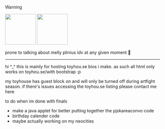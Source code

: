 
> [!WARNING]
> <img src = "https://i.pinimg.com/originals/dd/3f/49/dd3f499c3d0663dafb82faeb73f84ac3.gif" height="100" > <img src = "https://patchwiki.biligame.com/images/dwrg/1/1e/e2pukasnvmjykweianaf0585qwj8pjg.gif" height="100" >
>
> prone to talking about melly plinius idv at any given moment 🐝 

---

hi ^_^ this is mainly for hosting toyhou.se bios i make. as such all html only works on toyhou.se/with bootstrap :p 

my toyhouse has guest block _on_ and will only be turned off during artfight season. if there's issues accessing the toyhou.se listing please contact me here

   to do when im done with finals
   - make a java applet for better putting together the pjskareaconvo code
   - birthday calender code
   - maybe actually working on my neocities

<!---
entomologist1/entomologist1 is a ✨ special ✨ repository because its `README.md` (this file) appears on your GitHub profile.
You can click the Preview link to take a look at your changes.
--->

